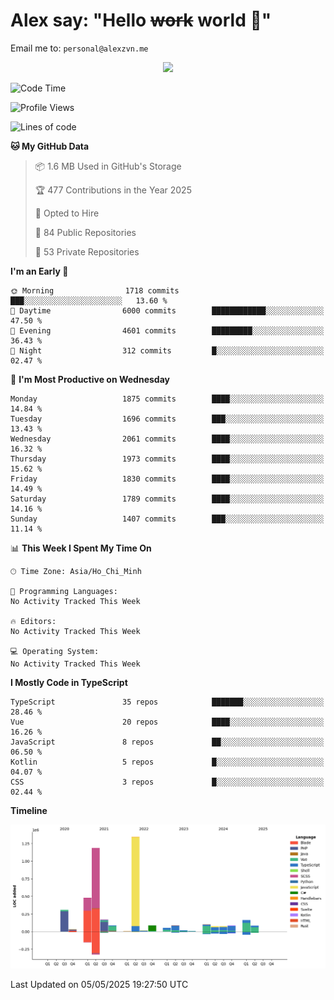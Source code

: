 # Alex say: "Hello ~~work~~ world 🐾"
Email me to: `personal@alexzvn.me`


<p align=center>
  <a href="https://skillicons.dev">
    <img src="https://skillicons.dev/icons?i=ts,js,php,nodejs,bun,vue,nuxt,react,svelte,tauri,laravel,rust,mongodb,docker,electron,redis,rabbitmq,tailwind,git,cloudflare,elysia,mysql,nginx,rollupjs,sentry,ubuntu,yarn,html,css,vite" />
  </a>
</p>

<!--START_SECTION:waka-->
![Code Time](http://img.shields.io/badge/Code%20Time-1%2C066%20hrs%2055%20mins-blue)

![Profile Views](http://img.shields.io/badge/Profile%20Views-0-blue)

![Lines of code](https://img.shields.io/badge/From%20Hello%20World%20I%27ve%20Written-4.5%20million%20lines%20of%20code-blue)

**🐱 My GitHub Data** 

> 📦 1.6 MB Used in GitHub's Storage 
 > 
> 🏆 477 Contributions in the Year 2025
 > 
> 💼 Opted to Hire
 > 
> 📜 84 Public Repositories 
 > 
> 🔑 53 Private Repositories 
 > 
**I'm an Early 🐤** 

```text
🌞 Morning                1718 commits        ███░░░░░░░░░░░░░░░░░░░░░░   13.60 % 
🌆 Daytime                6000 commits        ████████████░░░░░░░░░░░░░   47.50 % 
🌃 Evening                4601 commits        █████████░░░░░░░░░░░░░░░░   36.43 % 
🌙 Night                  312 commits         █░░░░░░░░░░░░░░░░░░░░░░░░   02.47 % 
```
📅 **I'm Most Productive on Wednesday** 

```text
Monday                   1875 commits        ████░░░░░░░░░░░░░░░░░░░░░   14.84 % 
Tuesday                  1696 commits        ███░░░░░░░░░░░░░░░░░░░░░░   13.43 % 
Wednesday                2061 commits        ████░░░░░░░░░░░░░░░░░░░░░   16.32 % 
Thursday                 1973 commits        ████░░░░░░░░░░░░░░░░░░░░░   15.62 % 
Friday                   1830 commits        ████░░░░░░░░░░░░░░░░░░░░░   14.49 % 
Saturday                 1789 commits        ████░░░░░░░░░░░░░░░░░░░░░   14.16 % 
Sunday                   1407 commits        ███░░░░░░░░░░░░░░░░░░░░░░   11.14 % 
```


📊 **This Week I Spent My Time On** 

```text
🕑︎ Time Zone: Asia/Ho_Chi_Minh

💬 Programming Languages: 
No Activity Tracked This Week

🔥 Editors: 
No Activity Tracked This Week

💻 Operating System: 
No Activity Tracked This Week
```

**I Mostly Code in TypeScript** 

```text
TypeScript               35 repos            ███████░░░░░░░░░░░░░░░░░░   28.46 % 
Vue                      20 repos            ████░░░░░░░░░░░░░░░░░░░░░   16.26 % 
JavaScript               8 repos             ██░░░░░░░░░░░░░░░░░░░░░░░   06.50 % 
Kotlin                   5 repos             █░░░░░░░░░░░░░░░░░░░░░░░░   04.07 % 
CSS                      3 repos             █░░░░░░░░░░░░░░░░░░░░░░░░   02.44 % 
```



**Timeline**

![Lines of Code chart](https://raw.githubusercontent.com/alexzvn/alexzvn/main/assets/bar_graph.png)


 Last Updated on 05/05/2025 19:27:50 UTC
<!--END_SECTION:waka-->
